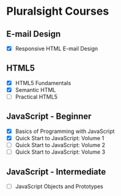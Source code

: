 # Pluralsight Courses

## E-mail Design
- [X] Responsive HTML E-mail Design

## HTML5
- [X] HTML5 Fundamentals
- [X] Semantic HTML
- [ ] Practical HTML5

## JavaScript - Beginner
- [X] Basics of Programming with JavaScript
- [X] Quick Start to JavaScript: Volume 1
- [ ] Quick Start to JavaScript: Volume 2
- [ ] Quick Start to JavaScript: Volume 3

## JavaScript - Intermediate
- [ ] JavaScript Objects and Prototypes